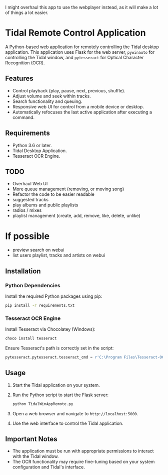 I might overhaul this app to use the webplayer instead, as it will make a lot of things a lot easier.

# Tidal Remote Control Application

A Python-based web application for remotely controlling the Tidal desktop application. This application uses Flask for the web server, `pywinauto` for controlling the Tidal window, and `pytesseract` for Optical Character Recognition (OCR).

## Features

- Control playback (play, pause, next, previous, shuffle).
- Adjust volume and seek within tracks.
- Search functionality and queuing.
- Responsive web UI for control from a mobile device or desktop.
- Automatically refocuses the last active application after executing a command.

## Requirements

- Python 3.6 or later.
- Tidal Desktop Application.
- Tesseract OCR Engine.

## TODO
 - Overhaul Web UI
 - More queue management (removing, or moving song)
 - Refactor the code to be easier readable
 - suggested tracks
 - play albums and public playlists
 - radios / mixes
 - playlist management (create, add, remove, like, delete, unlike)
 # If possible
 - preview search on webui
 - list users playlist, tracks and artists on webui

## Installation

### Python Dependencies

Install the required Python packages using pip:

```bash
pip install -r requirements.txt
```

### Tesseract OCR Engine

Install Tesseract via Chocolatey (Windows):

```bash
choco install tesseract
```

Ensure Tesseract's path is correctly set in the script:

```python
pytesseract.pytesseract.tesseract_cmd = r'C:\Program Files\Tesseract-OCR\tesseract.exe'
```

## Usage

1. Start the Tidal application on your system.
2. Run the Python script to start the Flask server:

   ```bash
   python TidalWinAppRemote.py
   ```

3. Open a web browser and navigate to `http://localhost:5000`.
4. Use the web interface to control the Tidal application.

## Important Notes

- The application must be run with appropriate permissions to interact with the Tidal window.
- The OCR functionality may require fine-tuning based on your system configuration and Tidal's interface.
```
